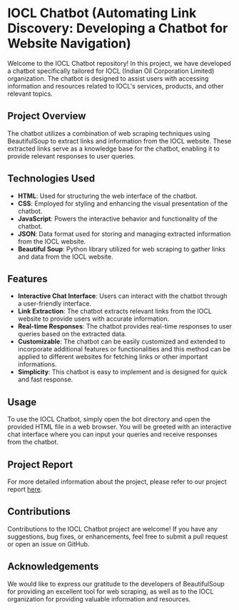 # IOCL Chatbot (Automating Link Discovery: Developing a Chatbot for Website Navigation)

Welcome to the IOCL Chatbot repository! In this project, we have developed a chatbot specifically tailored for IOCL (Indian Oil Corporation Limited) organization. The chatbot is designed to assist users with accessing information and resources related to IOCL's services, products, and other relevant topics.

## Project Overview

The chatbot utilizes a combination of web scraping techniques using BeautifulSoup to extract links and information from the IOCL website. These extracted links serve as a knowledge base for the chatbot, enabling it to provide relevant responses to user queries.

## Technologies Used

- **HTML**: Used for structuring the web interface of the chatbot.
- **CSS**: Employed for styling and enhancing the visual presentation of the chatbot.
- **JavaScript**: Powers the interactive behavior and functionality of the chatbot.
- **JSON**: Data format used for storing and managing extracted information from the IOCL website.
- **Beautiful Soup**: Python library utilized for web scraping to gather links and data from the IOCL website.

## Features

- **Interactive Chat Interface**: Users can interact with the chatbot through a user-friendly interface.
- **Link Extraction**: The chatbot extracts relevant links from the IOCL website to provide users with accurate information.
- **Real-time Responses**: The chatbot provides real-time responses to user queries based on the extracted data.
- **Customizable**: The chatbot can be easily customized and extended to incorporate additional features or functionalities and this method can be applied to different websites for fetching links or other important informations.
- **Simplicity**: This chatbot is easy to implement and is designed for quick and fast response.

## Usage

To use the IOCL Chatbot, simply open the bot directory and open the provided HTML file in a web browser. You will be greeted with an interactive chat interface where you can input your queries and receive responses from the chatbot.

## Project Report

For more detailed information about the project, please refer to our project report [here](https://drive.google.com/file/d/1Xt2V-77V18w_nUSdBNBXexsnmARR8ohi/view?usp=sharing).

## Contributions

Contributions to the IOCL Chatbot project are welcome! If you have any suggestions, bug fixes, or enhancements, feel free to submit a pull request or open an issue on GitHub.

## Acknowledgements

We would like to express our gratitude to the developers of BeautifulSoup for providing an excellent tool for web scraping, as well as to the IOCL organization for providing valuable information and resources.

